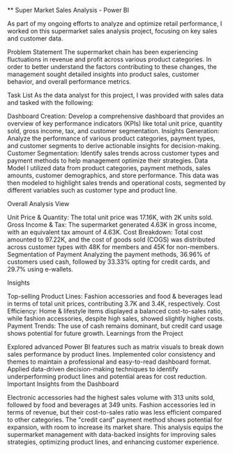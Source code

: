 ** Super Market Sales Analysis - Power BI

As part of my ongoing efforts to analyze and optimize retail performance, I worked on this supermarket sales analysis project, focusing on key sales and customer data.

Problem Statement
The supermarket chain has been experiencing fluctuations in revenue and profit across various product categories. In order to better understand the factors contributing to these changes, the management sought detailed insights into product sales, customer behavior, and overall performance metrics.

Task List
As the data analyst for this project, I was provided with sales data and tasked with the following:

Dashboard Creation: Develop a comprehensive dashboard that provides an overview of key performance indicators (KPIs) like total unit price, quantity sold, gross income, tax, and customer segmentation.
Insights Generation: Analyze the performance of various product categories, payment types, and customer segments to derive actionable insights for decision-making.
Customer Segmentation: Identify sales trends across customer types and payment methods to help management optimize their strategies.
Data Model
I utilized data from product categories, payment methods, sales amounts, customer demographics, and store performance. This data was then modeled to highlight sales trends and operational costs, segmented by different variables such as customer type and product line.

Overall Analysis View

Unit Price & Quantity: The total unit price was 17.16K, with 2K units sold.
Gross Income & Tax: The supermarket generated 4.63K in gross income, with an equivalent tax amount of 4.63K.
Cost Breakdown: Total cost amounted to 97.22K, and the cost of goods sold (COGS) was distributed across customer types with 48K for members and 45K for non-members.
Segmentation of Payment
Analyzing the payment methods, 36.96% of customers used cash, followed by 33.33% opting for credit cards, and 29.7% using e-wallets.

Insights

Top-selling Product Lines: Fashion accessories and food & beverages lead in terms of total unit prices, contributing 3.7K and 3.4K, respectively.
Cost Efficiency: Home & lifestyle items displayed a balanced cost-to-sales ratio, while fashion accessories, despite high sales, showed slightly higher costs.
Payment Trends: The use of cash remains dominant, but credit card usage shows potential for future growth.
Learnings from the Project

Explored advanced Power BI features such as matrix visuals to break down sales performance by product lines.
Implemented color consistency and themes to maintain a professional and easy-to-read dashboard format.
Applied data-driven decision-making techniques to identify underperforming product lines and potential areas for cost reduction.
Important Insights from the Dashboard

Electronic accessories had the highest sales volume with 313 units sold, followed by food and beverages at 349 units.
Fashion accessories led in terms of revenue, but their cost-to-sales ratio was less efficient compared to other categories.
The "credit card" payment method shows potential for expansion, with room to increase its market share.
This analysis equips the supermarket management with data-backed insights for improving sales strategies, optimizing product lines, and enhancing customer experience.
